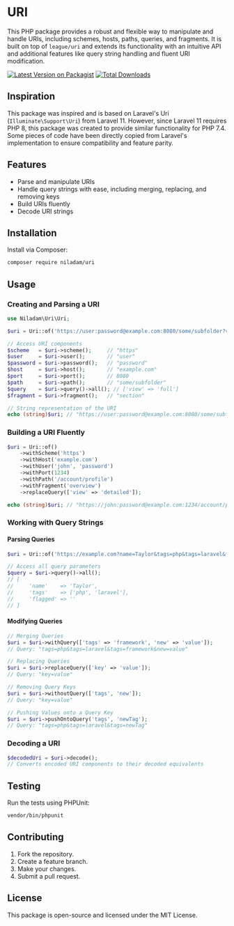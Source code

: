 # URI

This PHP package provides a robust and flexible way to manipulate and handle URIs, including schemes, hosts, paths, queries, and fragments. It is built on top of `league/uri` and extends its functionality with an intuitive API and additional features like query string handling and fluent URI modification.

[![Latest Version on Packagist](https://img.shields.io/packagist/v/niladam/uri.svg?style=flat-square)](https://packagist.org/packages/niladam/uri)
[![Total Downloads](https://img.shields.io/packagist/dt/niladam/uri.svg?style=flat-square)](https://packagist.org/packages/niladam/uri)

## Inspiration

This package was inspired and is based on Laravel's Uri (`Illuminate\Support\Uri`) from Laravel 11. However, since Laravel 11 requires PHP 8, this package was created to provide similar functionality for PHP 7.4. Some pieces of code have been directly copied from Laravel's implementation to ensure compatibility and feature parity.

## Features

- Parse and manipulate URIs
- Handle query strings with ease, including merging, replacing, and removing keys
- Build URIs fluently
- Decode URI strings

## Installation

Install via Composer:

```bash
composer require niladam/uri
```

## Usage

### Creating and Parsing a URI

```php
use Niladam\Uri\Uri;

$uri = Uri::of('https://user:password@example.com:8080/some/subfolder?view=full#section');

// Access URI components
$scheme   = $uri->scheme();     // "https"
$user     = $uri->user();       // "user"
$password = $uri->password();   // "password"
$host     = $uri->host();       // "example.com"
$port     = $uri->port();       // 8080
$path     = $uri->path();       // "some/subfolder"
$query    = $uri->query()->all(); // ['view' => 'full']
$fragment = $uri->fragment();   // "section"

// String representation of the URI
echo (string)$uri; // "https://user:password@example.com:8080/some/subfolder?view=full#section"
```

### Building a URI Fluently

```php
$uri = Uri::of()
    ->withScheme('https')
    ->withHost('example.com')
    ->withUser('john', 'password')
    ->withPort(1234)
    ->withPath('/account/profile')
    ->withFragment('overview')
    ->replaceQuery(['view' => 'detailed']);

echo (string)$uri; // "https://john:password@example.com:1234/account/profile?view=detailed#overview"
```

### Working with Query Strings

#### Parsing Queries

```php
$uri = Uri::of('https://example.com?name=Taylor&tags=php&tags=laravel&flagged');

// Access all query parameters
$query = $uri->query()->all();
// [
//     'name'    => 'Taylor',
//     'tags'    => ['php', 'laravel'],
//     'flagged' => ''
// ]
```

#### Modifying Queries

```php
// Merging Queries
$uri = $uri->withQuery(['tags' => 'framework', 'new' => 'value']);
// Query: "tags=php&tags=laravel&tags=framework&new=value"

// Replacing Queries
$uri = $uri->replaceQuery(['key' => 'value']);
// Query: "key=value"

// Removing Query Keys
$uri = $uri->withoutQuery(['tags', 'new']);
// Query: "key=value"

// Pushing Values onto a Query Key
$uri = $uri->pushOntoQuery('tags', 'newTag');
// Query: "tags=php&tags=laravel&tags=newTag"
```

### Decoding a URI

```php
$decodedUri = $uri->decode();
// Converts encoded URI components to their decoded equivalents
```

## Testing

Run the tests using PHPUnit:

```bash
vendor/bin/phpunit
```

## Contributing

1. Fork the repository.
2. Create a feature branch.
3. Make your changes.
4. Submit a pull request.

## License

This package is open-source and licensed under the MIT License.

